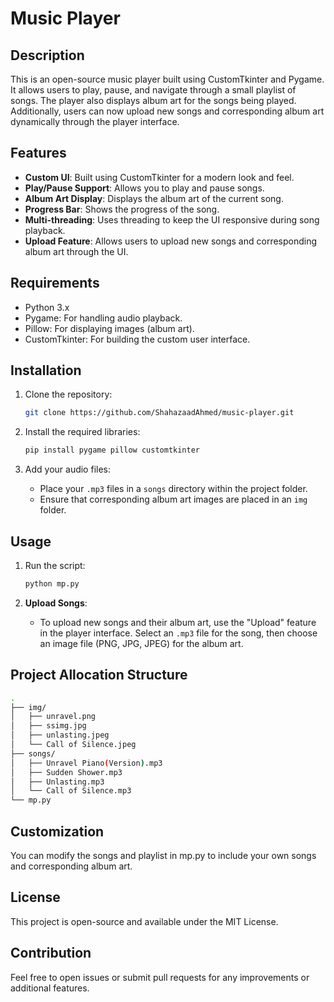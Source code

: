 # Music Player

## Description
This is an open-source music player built using CustomTkinter and Pygame. It allows users to play, pause, and navigate through a small playlist of songs. The player also displays album art for the songs being played. Additionally, users can now upload new songs and corresponding album art dynamically through the player interface.

## Features
- **Custom UI**: Built using CustomTkinter for a modern look and feel.
- **Play/Pause Support**: Allows you to play and pause songs.
- **Album Art Display**: Displays the album art of the current song.
- **Progress Bar**: Shows the progress of the song.
- **Multi-threading**: Uses threading to keep the UI responsive during song playback.
- **Upload Feature**: Allows users to upload new songs and corresponding album art through the UI.

## Requirements
- Python 3.x
- Pygame: For handling audio playback.
- Pillow: For displaying images (album art).
- CustomTkinter: For building the custom user interface.

## Installation

1. Clone the repository:

    ```bash
    git clone https://github.com/ShahazaadAhmed/music-player.git
    ```

2. Install the required libraries:

    ```bash
    pip install pygame pillow customtkinter
    ```

3. Add your audio files:

    - Place your `.mp3` files in a `songs` directory within the project folder.
    - Ensure that corresponding album art images are placed in an `img` folder.

## Usage

1. Run the script:

    ```bash
    python mp.py
    ```

2. **Upload Songs**:
    - To upload new songs and their album art, use the "Upload" feature in the player interface. Select an `.mp3` file for the song, then choose an image file (PNG, JPG, JPEG) for the album art.

## Project Allocation Structure

```bash
.
├── img/
│   ├── unravel.png
│   ├── ssimg.jpg
│   ├── unlasting.jpeg
│   └── Call of Silence.jpeg
├── songs/
│   ├── Unravel Piano(Version).mp3
│   ├── Sudden Shower.mp3
│   ├── Unlasting.mp3
│   └── Call of Silence.mp3
└── mp.py
```
## Customization

You can modify the songs and playlist in mp.py to include your own songs and corresponding album art.

## License
This project is open-source and available under the MIT License.

## Contribution
Feel free to open issues or submit pull requests for any improvements or additional features.
